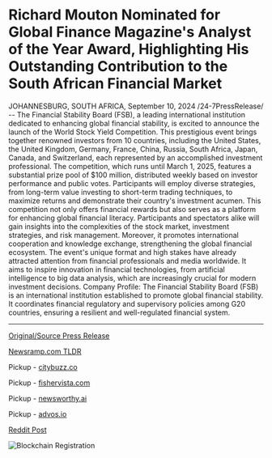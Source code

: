# Richard Mouton Nominated for Global Finance Magazine's Analyst of the Year Award, Highlighting His Outstanding Contribution to the South African Financial Market

JOHANNESBURG, SOUTH AFRICA, September 10, 2024 /24-7PressRelease/ -- The Financial Stability Board (FSB), a leading international institution dedicated to enhancing global financial stability, is excited to announce the launch of the World Stock Yield Competition. This prestigious event brings together renowned investors from 10 countries, including the United States, the United Kingdom, Germany, France, China, Russia, South Africa, Japan, Canada, and Switzerland, each represented by an accomplished investment professional.  The competition, which runs until March 1, 2025, features a substantial prize pool of $100 million, distributed weekly based on investor performance and public votes. Participants will employ diverse strategies, from long-term value investing to short-term trading techniques, to maximize returns and demonstrate their country's investment acumen.  This competition not only offers financial rewards but also serves as a platform for enhancing global financial literacy. Participants and spectators alike will gain insights into the complexities of the stock market, investment strategies, and risk management. Moreover, it promotes international cooperation and knowledge exchange, strengthening the global financial ecosystem.  The event's unique format and high stakes have already attracted attention from financial professionals and media worldwide. It aims to inspire innovation in financial technologies, from artificial intelligence to big data analysis, which are increasingly crucial for modern investment decisions.  Company Profile: The Financial Stability Board (FSB) is an international institution established to promote global financial stability. It coordinates financial regulatory and supervisory policies among G20 countries, ensuring a resilient and well-regulated financial system. 

---

[Original/Source Press Release](https://www.24-7pressrelease.com/press-release/514150/richard-mouton-nominated-for-global-finance-magazines-analyst-of-the-year-award-highlighting-his-outstanding-contribution-to-the-south-african-financial-market)
                    

[Newsramp.com TLDR](https://newsramp.com/curated-news/fsb-launches-world-stock-yield-competition-with-100-million-prize-pool/6b2ea031450348464046f486e4e8d220) 


Pickup - [citybuzz.co](https://citybuzz.co/2024/09/10/global-finance-competition-launches-with-100-million-prize-pool)

Pickup - [fishervista.com](https://fishervista.com/en/richard-mouton-nominated-for-global-finance-magazine-s-analyst-of-the-year-award/20246654)

Pickup - [newsworthy.ai](https://newsworthy.ai/curated/global-finance-competition-launches-with-100-million-prize-pool/20246654)

Pickup - [advos.io](https://advos.io/en/world-stock-yield-competition-launched-by-financial-stability-board/20246654)
 



[Reddit Post](https://www.reddit.com/r/eventNews/comments/1fdbzzb/fsb_launches_world_stock_yield_competition_with/) 



![Blockchain Registration](https://cdn.newsramp.app/24-7PressRelease/qrcode/249/10/ninaPcTH.webp)